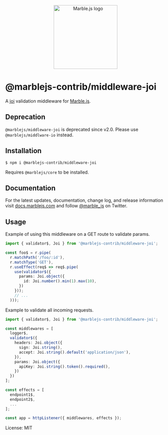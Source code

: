 <p align="center">
  <a href="https://marblejs.com">
    <img src="https://github.com/marblejs/marble/blob/master/assets/img/logo.png?raw=true" width="200" alt="Marble.js logo"/>
  </a>
</p>

# @marblejs-contrib/middleware-joi



A [joi](https://github.com/hapijs/joi) validation middleware for [Marble.js](https://github.com/marblejs/marble).

## Deprecation

`@marblejs/middleware-joi` is deprecated since v2.0.
Please use `@marblejs/middlware-io` instead.

## Installation

```
$ npm i @marblejs-contrib/middleware-joi
```
Requires `@marblejs/core` to be installed.

## Documentation

For the latest updates, documentation, change log, and release information visit [docs.marblejs.com](https://docs.marblejs.com) and follow [@marble_js](https://twitter.com/marble_js) on Twitter.

## Usage

Example of using this middleware on a GET route to validate params.

```typescript
import { validator$, Joi } from '@marblejs-contrib/middleware-joi';

const foo$ = r.pipe(
  r.matchPath('/foo/:id'),
  r.matchType('GET'),
  r.useEffect(req$ => req$.pipe(
    use(validator$({
      params: Joi.object({
        id: Joi.number().min(1).max(10),
      })
    }));
    // ...
  )));
```

Example to validate all incoming requests.

```typescript
import { validator$, Joi } from '@marblejs-contrib/middleware-joi';

const middlewares = [
  logger$,
  validator$({
    headers: Joi.object({
      sign: Joi.string(),
      accept: Joi.string().default('application/json'),
    }),
    params: Joi.object({
      apiKey: Joi.string().token().required(),
    })
  })
];

const effects = [
  endpoint1$,
  endpoint2$,
  ...
];

const app = httpListener({ middlewares, effects });
```

License: MIT

